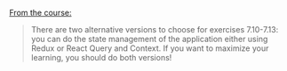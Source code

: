 [From the course:](https://fullstackopen.com/en/part7/exercises_extending_the_bloglist)

> There are two alternative versions to choose for exercises 7.10-7.13: you can do the state management of the application either using Redux or React Query and Context. If you want to maximize your learning, you should do both versions!
